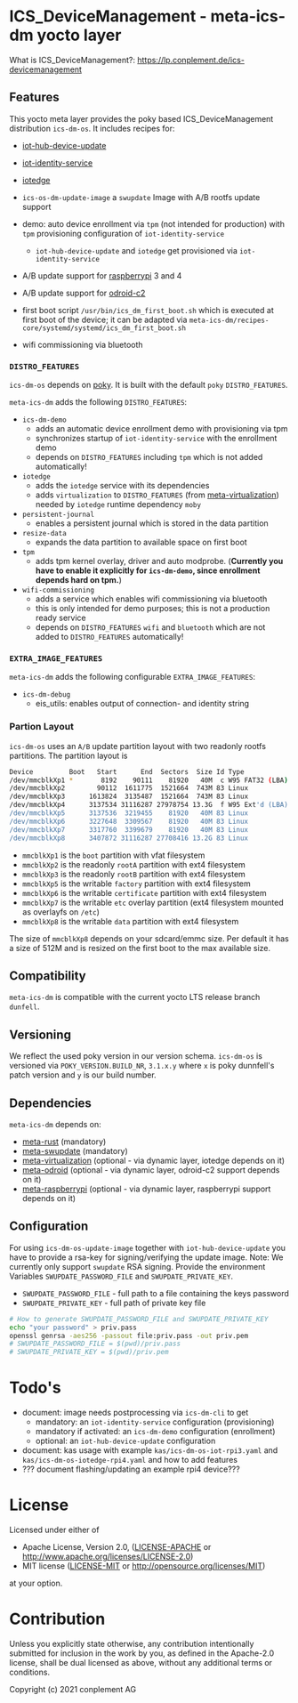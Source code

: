 # ICS_DeviceManagement - meta-ics-dm yocto layer

What is ICS_DeviceManagement?: https://lp.conplement.de/ics-devicemanagement

## Features
This yocto meta layer provides the poky based ICS_DeviceManagement distribution `ics-dm-os`. It includes recipes for:
- [iot-hub-device-update](https://github.com/Azure/iot-hub-device-update)
- [iot-identity-service](https://github.com/Azure/iot-identity-service)
- [iotedge](https://github.com/Azure/iotedge)

- `ics-os-dm-update-image` a `swupdate` Image with A/B rootfs update support
- demo: auto device enrollment via `tpm` (not intended for production) with `tpm` provisioning configuration of  `iot-identity-service`
    - `iot-hub-device-update` and `iotedge` get provisioned via `iot-identity-service`
- A/B update support for [raspberrypi](https://www.raspberrypi.org/) 3 and 4
- A/B update support for [odroid-c2](https://www.hardkernel.com/shop/odroid-c2/)
- first boot script `/usr/bin/ics_dm_first_boot.sh` which is executed at first boot of the device; it can be adapted via `meta-ics-dm/recipes-core/systemd/systemd/ics_dm_first_boot.sh`
- wifi commissioning via bluetooth

### `DISTRO_FEATURES`
`ics-dm-os` depends on [poky](https://www.yoctoproject.org/software-item/poky/).
It is built with the default `poky` `DISTRO_FEATURES`.

`meta-ics-dm` adds the following `DISTRO_FEATURES`:
- `ics-dm-demo`
    - adds an automatic device enrollment demo with provisioning via tpm
    - synchronizes startup of `iot-identity-service` with the enrollment demo
    - depends on `DISTRO_FEATURES` including `tpm` which is not added automatically!
- `iotedge`
    - adds the `iotedge` service with its dependencies
    - adds `virtualization` to `DISTRO_FEATURES` (from [meta-virtualization](https://git.yoctoproject.org/git/meta-virtualization)) needed by `iotedge` runtime dependency `moby`
- `persistent-journal`
    - enables a persistent journal which is stored in the data partition
- `resize-data`
    - expands the data partition to available space on first boot
- `tpm`
    - adds tpm kernel overlay, driver and auto modprobe.
    (**Currently you have to enable it explicitly for `ics-dm-demo`, since enrollment depends hard on tpm.**)
- `wifi-commissioning`
    - adds a service which enables wifi commissioning via bluetooth
    - this is only intended for demo purposes; this is not a production ready service
    - depends on `DISTRO_FEATURES` `wifi` and `bluetooth` which are not added to `DISTRO_FEATURES` automatically!

### `EXTRA_IMAGE_FEATURES`
`meta-ics-dm` adds the following configurable `EXTRA_IMAGE_FEATURES`:
- `ics-dm-debug`
    - eis_utils: enables output of connection- and identity string

### Partion Layout
`ics-dm-os` uses an `A/B` update partition layout with two readonly rootfs partitions.
The partition layout is
```sh
Device         Boot   Start      End  Sectors  Size Id Type
/dev/mmcblkXp1 *       8192    90111    81920   40M  c W95 FAT32 (LBA)
/dev/mmcblkXp2        90112  1611775  1521664  743M 83 Linux
/dev/mmcblkXp3      1613824  3135487  1521664  743M 83 Linux
/dev/mmcblkXp4      3137534 31116287 27978754 13.3G  f W95 Ext'd (LBA)
/dev/mmcblkXp5      3137536  3219455    81920   40M 83 Linux
/dev/mmcblkXp6      3227648  3309567    81920   40M 83 Linux
/dev/mmcblkXp7      3317760  3399679    81920   40M 83 Linux
/dev/mmcblkXp8      3407872 31116287 27708416 13.2G 83 Linux
```
- `mmcblkXp1` is the `boot` partition with vfat filesystem
- `mmcblkXp2` is the readonly `rootA` partition with ext4 filesystem
- `mmcblkXp3` is the readonly `rootB` partition with ext4 filesystem
- `mmcblkXp5` is the writable `factory` partition with ext4 filesystem
- `mmcblkXp6` is the writable `certificate` partition with ext4 filesystem
- `mmcblkXp7` is the writable `etc` overlay partition (ext4 filesystem mounted as overlayfs on `/etc`)
- `mmcblkXp8` is the writable `data` partition with ext4 filesystem

The size of `mmcblkXp8` depends on your sdcard/emmc size. Per default it has a size of 512M and is resized on the first boot to the max available size.

## Compatibility
`meta-ics-dm` is compatible with the current yocto LTS release branch `dunfell`.

## Versioning
We reflect the used poky version in our version schema. `ics-dm-os` is versioned via `POKY_VERSION.BUILD_NR`, `3.1.x.y` where `x` is poky dunnfell's patch version and `y` is our build number.

## Dependencies
`meta-ics-dm` depends on:
- [meta-rust](https://github.com/meta-rust/meta-rust.git) (mandatory)
- [meta-swupdate](https://github.com/sbabic/meta-swupdate.git) (mandatory)
- [meta-virtualization](https://git.yoctoproject.org/git/meta-virtualization) (optional - via dynamic layer, iotedge depends on it)
- [meta-odroid](https://github.com/akuster/meta-odroid.git") (optional - via dynamic layer, odroid-c2 support depends on it)
- [meta-raspberrypi]("https://github.com/agherzan/meta-raspberrypi.git") (optional - via dynamic layer, raspberrypi support depends on it)

## Configuration

For using `ics-dm-os-update-image` together with `iot-hub-device-update` you have to provide a rsa-key for signing/verifying the update image.
Note: We currently only support `swupdate` RSA signing.
Provide the environment Variables `SWUPDATE_PASSWORD_FILE` and `SWUPDATE_PRIVATE_KEY`.
 - `SWUPDATE_PASSWORD_FILE` - full path to a file containing the keys password
 - `SWUPDATE_PRIVATE_KEY` - full path of private key file
```sh
# How to generate SWUPDATE_PASSWORD_FILE and SWUPDATE_PRIVATE_KEY
echo "your password" > priv.pass
openssl genrsa -aes256 -passout file:priv.pass -out priv.pem
# SWUPDATE_PASSWORD_FILE = $(pwd)/priv.pass
# SWUPDATE_PRIVATE_KEY = $(pwd)/priv.pem
```

# Todo's
- document: image needs postprocessing via `ics-dm-cli` to get
  - mandatory: an `iot-identity-service` configuration (provisioning)
  - mandatory if activated: an `ics-dm-demo` configuration (enrollment)
  - optional: an `iot-hub-device-update` configuration
- document: kas usage with example `kas/ics-dm-os-iot-rpi3.yaml` and
  `kas/ics-dm-os-iotedge-rpi4.yaml` and how to add features
- ??? document flashing/updating an example rpi4 device???

# License

Licensed under either of

* Apache License, Version 2.0, ([LICENSE-APACHE](LICENSE-APACHE) or <http://www.apache.org/licenses/LICENSE-2.0>)
* MIT license ([LICENSE-MIT](LICENSE-MIT) or <http://opensource.org/licenses/MIT>)

at your option.

# Contribution

Unless you explicitly state otherwise, any contribution intentionally
submitted for inclusion in the work by you, as defined in the Apache-2.0
license, shall be dual licensed as above, without any additional terms or
conditions.

Copyright (c) 2021 conplement AG
